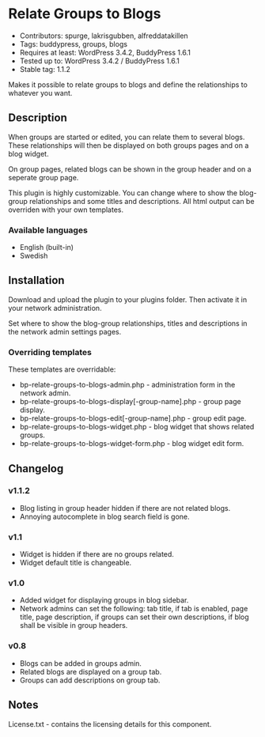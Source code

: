 Relate Groups to Blogs
======================

* Contributors: spurge, lakrisgubben, alfreddatakillen
* Tags: buddypress, groups, blogs
* Requires at least: WordPress 3.4.2, BuddyPress 1.6.1
* Tested up to: WordPress 3.4.2 / BuddyPress 1.6.1
* Stable tag: 1.1.2

Makes it possible to relate groups to blogs and define the relationships
to whatever you want.

Description
-----------

When groups are started or edited, you can relate them to several blogs.
These relationships will then be displayed on both groups pages and on a
blog widget.

On group pages, related blogs can be shown in the group header and on a
seperate group page.

This plugin is highly customizable. You can change where to show the
blog-group relationships and some titles and descriptions. All html
output can be overriden with your own templates.

### Available languages

* English (built-in)
* Swedish

Installation
------------

Download and upload the plugin to your plugins folder. Then activate it
in your network administration.

Set where to show the blog-group relationships, titles and descriptions
in the network admin settings pages.

### Overriding templates

These templates are overridable:

* bp-relate-groups-to-blogs-admin.php - administration form in the
  network admin.
* bp-relate-groups-to-blogs-display[-group-name].php - group page display.
* bp-relate-groups-to-blogs-edit[-group-name].php - group edit page.
* bp-relate-groups-to-blogs-widget.php - blog widget that shows related
  groups.
* bp-relate-groups-to-blogs-widget-form.php - blog widget edit form.

Changelog
---------

### v1.1.2

* Blog listing in group header hidden if there are not related blogs.
* Annoying autocomplete in blog search field is gone.

### v1.1

* Widget is hidden if there are no groups related.
* Widget default title is changeable.

### v1.0

* Added widget for displaying groups in blog sidebar.
* Network admins can set the following: tab title, if tab is enabled,
page title, page description, if groups can set their own
descriptions, if blog shall be visible in group headers.

### v0.8

* Blogs can be added in groups admin.
* Related blogs are displayed on a group tab.
* Groups can add descriptions on group tab.

Notes
-----

License.txt - contains the licensing details for this component.
